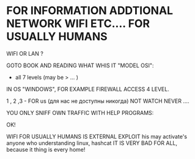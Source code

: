 # FOR INFORMATION ADDTIONAL NETWORK WIFI ETC.... FOR USUALLY HUMANS

WIFI OR LAN ?

GOTO BOOK AND READING WHAT WHIS IT "MODEL OSI":
  - all 7 levels (may be > ... )

IN OS "WINDOWS", FOR EXAMPLE FIREWALL ACCESS 4 LEVEL.

1 , 2 ,3 - FOR us (для нас не доступны никогда) NOT WATCH NEVER ....

YOU ONLY SNIFF OWN TRAFFIC WITH HELP PROGRAMS:

OK!


WIFI FOR USUALLY HUMANS IS EXTERNAL EXPLOIT his may activate's anyone who understanding linux, hashcat IT IS VERY BAD FOR ALL, because it thing is every home!








